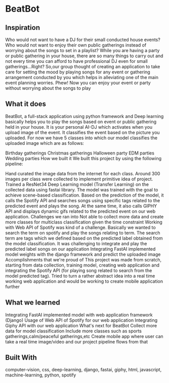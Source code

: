 # BeatBot

## Inspiration
Who would not want to have a DJ for their small conducted house events? 
Who would not want to enjoy their own public gatherings instead of worrying about the songs to set in a playlist? 
While you are having a party or public gathering in your house, there are so many things to carry out and not every time you can afford to have professional DJ even for small gatherings...Right? So,our group thought of creating an application to take care for setting the mood by playing songs for any event or gathering arrangement conducted by you which helps in alleviating one of the main event planning worries. Phew! Now you can enjoy your event or party without worrying about the songs to play

## What it does
BeatBot, a full-stack application using python framework and Deep learning basically helps you to play the songs based on event or public gathering held in your house. It is your personal AI-DJ which activates when you upload image of the event. It classifies the event based on the picture you uploaded. For now we have 5 classes into which our model classifies the uploaded image which are as follows:

Birthday gatherings
Christmas gatherings
Halloween party
EDM parties
Wedding parties
How we built it
We built this project by using the following pipeline:

Hand curated the image data from the internet for each class. Around 300 images per class were collected to implement primitive idea of project.
Trained a ResNet34 Deep Learning model (Transfer Learning) on the collected data using fastai library. The model was trained with the goal to achieve scene-based classification.
Based on the prediction of the model, it calls the Spotify API and searches songs using specific tags related to the predicted event and plays the song.
At the same time, it also calls GIPHY API and displays dynamic gifs related to the predicted event on our web application.
Challenges we ran into
Not able to collect more data and create more classes for multiclass classification given the time constraint
Working with Web API of Spotify was kind of a challenge. Basically we wanted to search the term on spotify and play the songs relating to term. The search term are tags which we defined based on the predicted label obtained from the model classification. It was challenging to integrate and play the predicted label songs on our application
Integrating FastAI implemented model weights with the django framework and predict the uploaded image
Accomplishments that we're proud of
This project was made from scratch, starting from data collection, training model, creating web application and integrating the Spotify API (for playing song related to search from the model predicted tag). Tried to turn a rather abstract idea into a real time working web application and would be working to create mobile application further

## What we learned
Integrating FastAI implemented model with web application framework (Django)
Usage of Web API of Spotify for our web application
Integrating Giphy API with our web application
What's next for BeatBot
Collect more data for model classification
Include more classes such as sports gatherings,calm/peaceful gatherings,etc
Create mobile app where user can take a real time image/video and our project pipeline flows from that

## Built With
computer-vision,
css,
deep-learning,
django,
fastai,
giphy,
html,
javascript,
machine-learning,
python,
spotify
